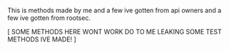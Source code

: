 This is methods made by me and a few ive gotten from api owners and a few ive gotten from rootsec.

 [ SOME METHODS HERE WONT WORK DO TO ME LEAKING SOME TEST METHODS IVE MADE! ]
